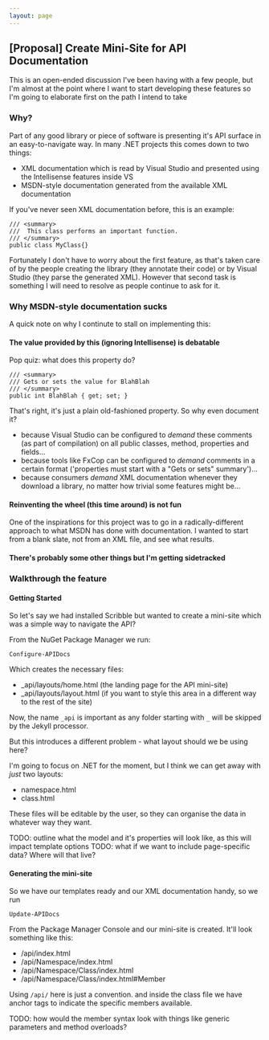 ```yaml
---
layout: page
---   
```


## [Proposal] Create Mini-Site for API Documentation

This is an open-ended discussion I've been having with a few people, but I'm almost at the point where I want to start developing these features so I'm going to elaborate first on the path I intend to take

### Why?

Part of any good library or piece of software is presenting it's API surface in an easy-to-navigate way. In many .NET projects this comes down to two things:

 - XML documentation which is read by Visual Studio and presented using the Intellisense features inside VS
 - MSDN-style documentation generated from the available XML documentation

If you've never seen XML documentation before, this is an example:

    /// <summary>
    ///  This class performs an important function.
    /// </summary>
    public class MyClass{}

Fortunately I don't have to worry about the first feature, as that's taken care of by the people creating the library (they annotate their code) or by Visual Studio (they parse the generated XML). However that second task is something I will need to resolve as people continue to ask for it.

### Why MSDN-style documentation sucks

A quick note on why I continute to stall on implementing this:

#### The value provided by this (ignoring Intellisense) is debatable

Pop quiz: what does this property do?

```
/// <summary>
/// Gets or sets the value for BlahBlah
/// </summary>
public int BlahBlah { get; set; }
```

That's right, it's just a plain old-fashioned property. So why even document it?

 - because Visual Studio can be configured to *demand* these comments (as part of compilation) on all public classes, method, properties and fields...
 - because tools like FxCop can be configured to *demand* comments in a certain format ('properties must start with a "Gets or sets" summary')...
 - because consumers *demand* XML documentation whenever they download a library, no matter how trivial some features might be...

#### Reinventing the wheel (this time around) is not fun

One of the inspirations for this project was to go in a radically-different approach to what MSDN has done with documentation. I wanted to start from a blank slate, not from an XML file, and see what results.

#### There's probably some other things but I'm getting sidetracked



### Walkthrough the feature

#### Getting Started

So let's say we had installed Scribble but wanted to create a mini-site which was a simple way to 
navigate the API?

From the NuGet Package Manager we run:

    Configure-APIDocs

Which creates the necessary files:

 - _api/layouts/home.html (the landing page for the API mini-site)
 - _api/layouts/layout.html (if you want to style this area in a different way to the rest of the site)

Now, the name `_api` is important as any folder starting with `_` will be skipped by the Jekyll processor.

But this introduces a different problem - what layout should we be using here? 

I'm going to focus on .NET for the moment, but I think we can get away with *just* two layouts:

  - namespace.html 
  - class.html

These files will be editable by the user, so they can organise the data in whatever way they want.

TODO: outline what the model and it's properties will look like, as this will impact template options
TODO: what if we want to include page-specific data? Where will that live?

#### Generating the mini-site

So we have our templates ready and our XML documentation handy, so we run

    Update-APIDocs

From the Package Manager Console and our mini-site is created. It'll look something like this:

 - /api/index.html
 - /api/Namespace/index.html
 - /api/Namespace/Class/index.html
 - /api/Namespace/Class/index.html#Member

Using `/api/` here is just a convention. and inside the class file we have anchor tags to indicate the specific members available.

TODO: how would the member syntax look with things like generic parameters and method overloads?

